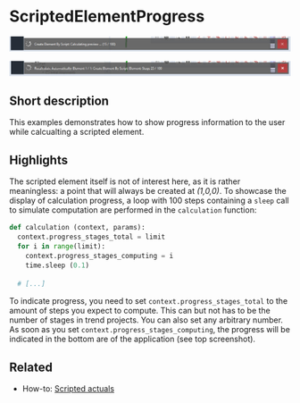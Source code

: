 # ScriptedElementProgress

![Preview computation progress](scripted_element_progress_preview.jpg)

![Element computation progress](scripted_element_progress_computation.jpg)

## Short description

This examples demonstrates how to show progress information to the user while calcualting a scripted element.

## Highlights

The scripted element itself is not of interest here, as it is rather meaningless: a point that will always be created at *(1,0,0)*.
To showcase the display of calculation progress, a loop with 100 steps containing a `sleep` call to simulate computation are performed in the `calculation` function:

```python
def calculation (context, params):
  context.progress_stages_total = limit
  for i in range(limit):
    context.progress_stages_computing = i
    time.sleep (0.1)

  # [...]
``` 
To indicate progress, you need to set `context.progress_stages_total` to the amount of steps you expect to compute. This can but not has to be the number of stages in trend projects. You can also set any arbitrary number. As soon as you set `context.progress_stages_computing`, the progress will be indicated in the bottom are of the application (see top screenshot).

## Related

* How-to: [Scripted actuals](https://zeissiqs.github.io/zeiss-inspect-addon-api/2025/howtos/scripted_elements/scripted_actuals.html)
